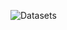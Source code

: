 ![Datasets](https://drive.google.com/drive/folders/18Y48jiGpG_izw11cRF2_wSk2RLuLlp4N?usp=sharing)


